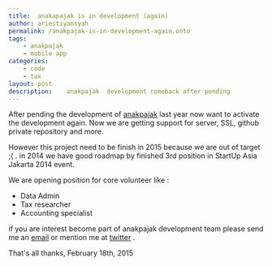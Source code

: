 ```yaml
---
title:	anakapajak is in development (again)
author:	ariestiyansyah
permalink: /anakpajak-is-in-development-again.onto
tags:
	- anakpajak
	- mobile app
categories:
	- code
	- tax
layout: post
description:	anakpajak  development comeback after pending
---
```


After pending the development of [anakpajak](anakpajak.com) last year now  want to activate the development again. Now we are getting support for server, SSL, github private repository and more.

However this project need to be finish in 2015 because we are out of target ;( . in 2014 we have good roadmap by finished 3rd position in StartUp Asia Jakarta 2014 event.

We are opening position for core volunteer like :

- Data Admin
- Tax researcher
- Accounting specialist

if you are interest become part of anakpajak development team please send me an [email](mailto:ariestiyansyah.rizky@gmail.com) or mention me at [twitter](http://twitter.com/ariestiyansyah) .

That's all thanks, 
February 18th, 2015
